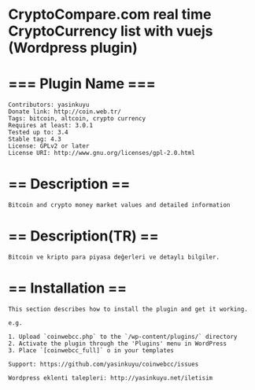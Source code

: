 # CryptoCompare.com real time CryptoCurrency list with vuejs (Wordpress plugin)

# === Plugin Name ===
    Contributors: yasinkuyu
    Donate link: http://coin.web.tr/
    Tags: bitcoin, altcoin, crypto currency
    Requires at least: 3.0.1
    Tested up to: 3.4
    Stable tag: 4.3
    License: GPLv2 or later
    License URI: http://www.gnu.org/licenses/gpl-2.0.html


# == Description ==

    Bitcoin and crypto money market values and detailed information

# == Description(TR) ==

    Bitcoin ve kripto para piyasa değerleri ve detaylı bilgiler.

# == Installation ==

    This section describes how to install the plugin and get it working.

    e.g.

    1. Upload `coinwebcc.php` to the `/wp-content/plugins/` directory
    2. Activate the plugin through the 'Plugins' menu in WordPress
    3. Place `[coinwebcc_full]` o in your templates

    Support: https://github.com/yasinkuyu/coinwebcc/issues

    Wordpress eklenti talepleri: http://yasinkuyu.net/iletisim
